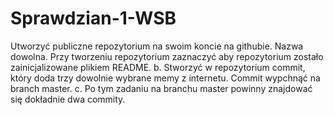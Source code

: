 # Sprawdzian-1-WSB
 Utworzyć publiczne repozytorium na swoim koncie na githubie. Nazwa dowolna. Przy tworzeniu repozytorium zaznaczyć aby repozytorium zostało zainicjalizowane plikiem README. b. Stworzyć w repozytorium commit, który doda trzy dowolnie wybrane memy z internetu. Commit wypchnąć na branch master. c. Po tym zadaniu na branchu master powinny znajdować się dokładnie dwa commity.
